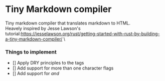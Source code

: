 # Tiny Markdown compiler
Tiny markdown compiler that translates markdown to HTML.\
Heavely inspired by Jesse Lawson's tutorial:https://jesselawson.org/rust/getting-started-with-rust-by-building-a-tiny-markdown-compiler/ \

### Things to implement

- [] Apply DRY principles to the tags
- [] Add support for more than one character flags
- [] Add support for <em> and <strong>